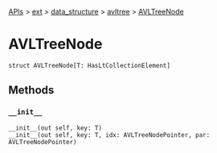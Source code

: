 [APIs](../../../index.md) > [ext](../../index.md) > [data_structure](../index.md) > [avltree](./index.md) > [AVLTreeNode]()

# AVLTreeNode

```
struct AVLTreeNode[T: HasLtCollectionElement]
```

## Methods

### `__init__`

```
__init__(out self, key: T)
__init__(out self, key: T, idx: AVLTreeNodePointer, par: AVLTreeNodePointer)
```

